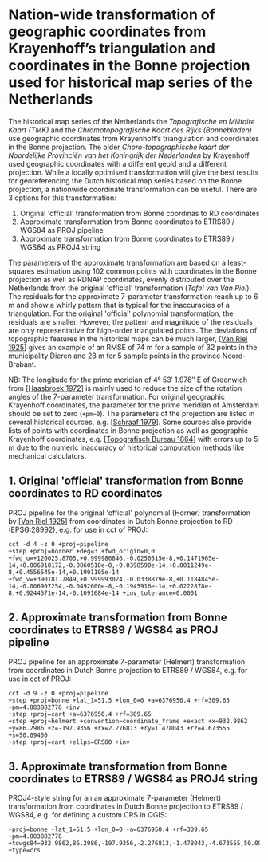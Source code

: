 # Nation-wide transformation of geographic coordinates from Krayenhoff’s triangulation and coordinates in the Bonne projection used for historical map series of the Netherlands
The historical map series of the Netherlands the *Topografische en Militaire Kaart (TMK)* and the *Chromotopografische Kaart des Rijks (Bonnebladen)* use geographic coordinates from Krayenhoff’s triangulation and coordinates in the Bonne projection. The older *Choro-topographische kaart der Noordelijke Provinciën van het Koningrijk der Nederlanden* by Krayenhoff used geographic coordinates with a different geoid and a different projection. While a locally optimised transformation will give the best results for georeferencing the Dutch historical map series based on the Bonne projection, a nationwide coordinate transformation can be useful. There are 3 options for this transformation:

1. Original 'official' transformation from Bonne coordinas to RD coordinates
2. Approximate transformation from Bonne coordinates to ETRS89 / WGS84 as PROJ pipeline
3. Approximate transformation from Bonne coordinates to ETRS89 / WGS84 as PROJ4 string

The parameters of the approximate transformation are based on a least-squares estimation using 102 common points with coordinates in the Bonne projection as well as RDNAP coordinates, evenly distributed over the Netherlands from the original 'official' transformation (*Tafel van Van Riel*). The residuals for the approximate 7-parameter transformation reach up to 6 m and show a whirly pattern that is typical for the inaccuracies of a triangulation. For the original 'official' polynomial transformation, the residuals are smaller. However, the pattern and magnitude of the residuals are only representative for high-order triangulated points. The deviations of topographic features in the historical maps can be much larger, [[Van Riel 1925](https://dehollandsecirkel.courant.nu/periodicals/TKL/1925)] gives an example of an RMSE of 74 m for a sample of 32 points in the municipality Dieren and 28 m for 5 sample points in the province Noord-Brabant.

NB: The longitude for the prime meridian of 4° 53′ 1.978″ E of Greenwich from [[Haasbroek 1972](https://ncgeo.nl/downloads/16Haasbroek.pdf)] is mainly used to reduce the size of the rotation angles of the 7-parameter transformation. For original geographic Krayenhoff coordinates, the parameter for the prime meridian of Amsterdam should be set to zero (`+pm=0`). The parameters of the projection are listed in several historical sources, e.g. [[Schraaf 1979](https://ncgeo.nl/downloads/23VanDerSchraaf.pdf)]. Some sources also provide lists of points with coordinates in Bonne projection as well as geographic Krayenhoff coordinates, e.g. [[Topografisch Bureau 1864](https://www.google.nl/search?q=Meetkunstige+beschrijving+van+het+Koningrijk+der+Nederlanden&tbm=bks)] with errors up to 5 m due to the numeric inaccuracy of historical computation methods like mechanical calculators.

## 1. Original 'official' transformation from Bonne coordinates to RD coordinates
PROJ pipeline for the original 'official' polynomial (Horner) transformation by [[Van Riel 1925](https://dehollandsecirkel.courant.nu/periodicals/TKL/1925)] from coordinates in Dutch Bonne projection to RD (EPSG:28992), e.g. for use in cct of PROJ:
```
cct -d 4 -z 0 +proj=pipeline
+step +proj=horner +deg=3 +fwd_origin=0,0 +fwd_u=+120025.8705,+0.999986846,-0.0250515e-8,+0.1471965e-14,+0.006918172,-0.0860518e-8,-0.0398590e-14,+0.0011249e-8,+0.4556545e-14,+0.1991105e-14 +fwd_v=+390181.7849,+0.999993024,-0.0338879e-8,+0.1184845e-14,-0.006907254,-0.0492600e-8,-0.1945916e-14,+0.0222878e-8,+0.9244571e-14,-0.1091684e-14 +inv_tolerance=0.0001
```

## 2. Approximate transformation from Bonne coordinates to ETRS89 / WGS84 as PROJ pipeline
PROJ pipeline for an approximate 7-parameter (Helmert) transformation from coordinates in Dutch Bonne projection to ETRS89 / WGS84, e.g. for use in cct of PROJ:

```
cct -d 9 -z 0 +proj=pipeline 
+step +proj=bonne +lat_1=51.5 +lon_0=0 +a=6376950.4 +rf=309.65 +pm=4.883882778 +inv 
+step +proj=cart +a=6376950.4 +rf=309.65
+step +proj=helmert +convention=coordinate_frame +exact +x=932.9862 +y=86.2986 +z=-197.9356 +rx=2.276813 +ry=1.478043 +rz=4.673555 +s=50.09450 
+step +proj=cart +ellps=GRS80 +inv
```

## 3. Approximate transformation from Bonne coordinates to ETRS89 / WGS84 as PROJ4 string
PROJ4-style string for an an approximate 7-parameter (Helmert) transformation from coordinates in Dutch Bonne projection to ETRS89 / WGS84, e.g. for defining a custom CRS in QGIS: 
```
+proj=bonne +lat_1=51.5 +lon_0=0 +a=6376950.4 +rf=309.65 +pm=4.883882778 +towgs84=932.9862,86.2986,-197.9356,-2.276813,-1.478043,-4.673555,50.09450 +type=crs
```

